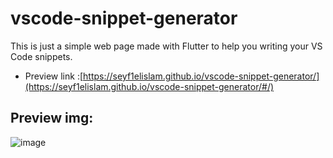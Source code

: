 # vscode-snippet-generator
This is just a simple web page made with Flutter to help you writing  your VS Code snippets.  
* Preview link :[https://seyf1elislam.github.io/vscode-snippet-generator/](https://seyf1elislam.github.io/vscode-snippet-generator/#/)

## Preview img: 
![image](https://github.com/seyf1elislam/vscode-snippet-generator/assets/40665383/af03da9e-43a7-47a9-a631-57d8decdae8f)

